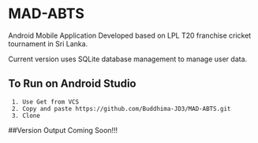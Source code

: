 # MAD-ABTS
Android Mobile Application Developed based on LPL T20 franchise cricket tournament in Sri Lanka.

Current version uses SQLite database management to manage user data. 

## To Run on Android Studio
```
 1. Use Get from VCS 
 2. Copy and paste https://github.com/Buddhima-JD3/MAD-ABTS.git
 3. Clone
```

##Version Output Coming Soon!!!
